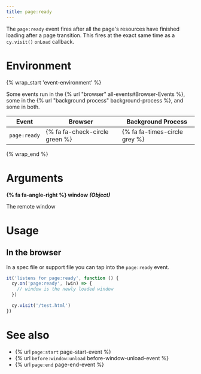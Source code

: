 ```yaml
---
title: page:ready
---
```


The `page:ready` event fires after all the page's resources have finished loading after a page transition. This fires at the exact same time as a `cy.visit()` `onLoad` callback.

# Environment

{% wrap_start 'event-environment' %}

Some events run in the {% url "browser" all-events#Browser-Events %}, some in the {% url "background process" background-process %}, and some in both.

Event | Browser | Background Process
--- | --- | ---
`page:ready` | {% fa fa-check-circle green %} | {% fa fa-times-circle grey %}

{% wrap_end %}

# Arguments

**{% fa fa-angle-right %} window** ***(Object)***

The remote window

# Usage

## In the browser

In a spec file or support file you can tap into the `page:ready` event.

```javascript
it('listens for page:ready', function () {
  cy.on('page:ready', (win) => {
    // window is the newly loaded window
  })

  cy.visit('/test.html')
})
```

# See also

- {% url `page:start` page-start-event %}
- {% url `before:window:unload` before-window-unload-event %}
- {% url `page:end` page-end-event %}
